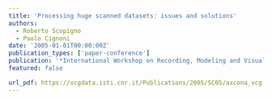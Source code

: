 ```yaml
---
title: 'Processing huge scanned datasets: issues and solutions'
authors:
  - Roberto Scopigno
  - Paolo Cignoni
date: '2005-01-01T00:00:00Z'
publication_types: ['paper-conference']
publication: '*International Workshop on Recording, Modeling and Visualization of Cultural Heritage, 22 - 27 May 2005, Centro Stefano Franscini, Monte Verità, Ascona, Switzerland*'
featured: false

url_pdf: https://vcgdata.isti.cnr.it/Publications/2005/SC05/ascona_vcg.pdf
---
```

